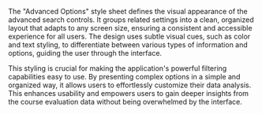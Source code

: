 The "Advanced Options" style sheet defines the visual appearance of the advanced search controls. It groups related settings into a clean, organized layout that adapts to any screen size, ensuring a consistent and accessible experience for all users. The design uses subtle visual cues, such as color and text styling, to differentiate between various types of information and options, guiding the user through the interface.

This styling is crucial for making the application's powerful filtering capabilities easy to use. By presenting complex options in a simple and organized way, it allows users to effortlessly customize their data analysis. This enhances usability and empowers users to gain deeper insights from the course evaluation data without being overwhelmed by the interface.